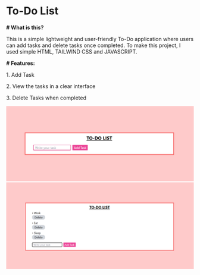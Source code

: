 <h1>To-Do List</h1>

<p><b># What is this?</b></p>
<p>This is a simple lightweight and user-friendly To-Do application where users can add tasks and delete tasks once completed. To make this project, I used simple HTML, TAILWIND CSS and JAVASCRIPT.</p>

<p><b># Features:</b></p>
<p>1.   Add Task</p>
<p>2.   View the tasks in a clear interface</p>
<p>3.   Delete Tasks when completed</p>

![Screenshot of To-Do List](https://github.com/Exploring-glitch/To-Do-List/blob/9a5faf01e6f255e6e1f452f3658bb344ab09d21f/Screenshot%202025-01-09%20122734.png)
![Screenshot of To-Do List](https://github.com/Exploring-glitch/To-Do-List/blob/1f12ec80791b7d797c3dfe26a9125270c71bfebb/Screenshot%202025-01-09%20125211.png)





